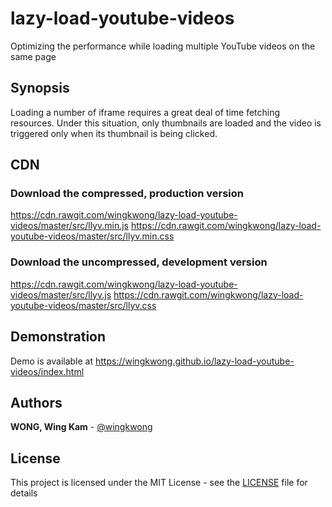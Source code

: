 # lazy-load-youtube-videos
Optimizing the performance while loading multiple YouTube videos on the same page

## Synopsis
Loading a number of iframe requires a great deal of time fetching resources. Under this situation, only thumbnails are loaded and the video is triggered only when its thumbnail is being clicked.

## CDN
### Download the compressed, production version
https://cdn.rawgit.com/wingkwong/lazy-load-youtube-videos/master/src/llyv.min.js
https://cdn.rawgit.com/wingkwong/lazy-load-youtube-videos/master/src/llyv.min.css
### Download the uncompressed, development version
https://cdn.rawgit.com/wingkwong/lazy-load-youtube-videos/master/src/llyv.js
https://cdn.rawgit.com/wingkwong/lazy-load-youtube-videos/master/src/llyv.css

## Demonstration
Demo is available at https://wingkwong.github.io/lazy-load-youtube-videos/index.html

## Authors
**WONG, Wing Kam** -  [@wingkwong](https://github.com/wingkwong)

## License
This project is licensed under the MIT License - see the [LICENSE](https://github.com/wingkwong/lazy-load-youtube-videos/blob/master/LICENSE) file for details
